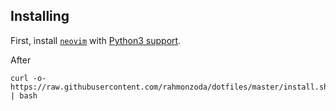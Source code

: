 ## Installing

First, install [`neovim`](https://neovim.io/) with [Python3 support](https://github.com/neovim/python-client).

After

```
curl -o- https://raw.githubusercontent.com/rahmonzoda/dotfiles/master/install.sh | bash
```

